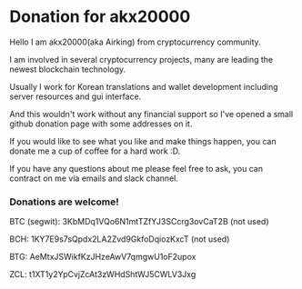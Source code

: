 # Donation for akx20000

Hello I am akx20000(aka Airking) from cryptocurrency community.

I am involved in several cryptocurrency projects, many are leading the newest blockchain technology.

Usually I work for Korean translations and wallet development including server resources and gui interface.

And this wouldn't work without any financial support so I've opened a small github donation page with some addresses on it.

If you would like to see what you like and make things happen, you can donate me a cup of coffee for a hard work :D.

If you have any questions about me please feel free to ask, you can contract on me via emails and slack channel.


### Donations are welcome!

BTC (segwit): 3KbMDq1VQo6N1mtTZfYJ3SCcrg3ovCaT2B (not used)

BCH: 1KY7E9s7sQpdx2LA2Zvd9GkfoDqiozKxcT (not used)

BTG: AeMtxJSWikfKzJHzeAwV7qmgwU1oF2upox

ZCL: t1XT1y2YpCvjZcAt3zWHdShtWJ5CWLV3Jxg
